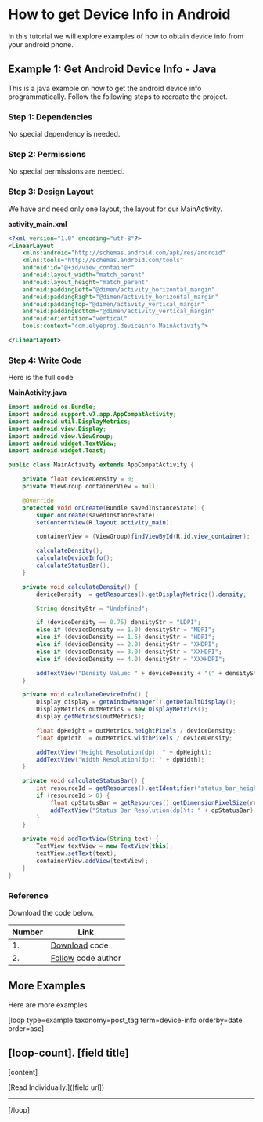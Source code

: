 # How to get Device Info in Android

In this tutorial we will explore examples of how to obtain device info from your android phone.


## Example 1: Get Android Device Info - Java

This is a java example on how to get the android device info programmatically. Follow the following steps to recreate the project.

### Step 1: Dependencies

No special dependency is needed.

### Step 2: Permissions

No special permissions are needed.

### Step 3: Design Layout

We have and need only one layout, the layout for our MainActivity.

**activity_main.xml**

```xml
<?xml version="1.0" encoding="utf-8"?>
<LinearLayout
    xmlns:android="http://schemas.android.com/apk/res/android"
    xmlns:tools="http://schemas.android.com/tools"
    android:id="@+id/view_container"
    android:layout_width="match_parent"
    android:layout_height="match_parent"
    android:paddingLeft="@dimen/activity_horizontal_margin"
    android:paddingRight="@dimen/activity_horizontal_margin"
    android:paddingTop="@dimen/activity_vertical_margin"
    android:paddingBottom="@dimen/activity_vertical_margin"
    android:orientation="vertical"
    tools:context="com.elyeproj.deviceinfo.MainActivity">

</LinearLayout>
```

### Step 4: Write Code

Here is the full code

**MainActivity.java**

```java
import android.os.Bundle;
import android.support.v7.app.AppCompatActivity;
import android.util.DisplayMetrics;
import android.view.Display;
import android.view.ViewGroup;
import android.widget.TextView;
import android.widget.Toast;

public class MainActivity extends AppCompatActivity {

    private float deviceDensity = 0;
    private ViewGroup containerView = null;

    @Override
    protected void onCreate(Bundle savedInstanceState) {
        super.onCreate(savedInstanceState);
        setContentView(R.layout.activity_main);

        containerView = (ViewGroup)findViewById(R.id.view_container);

        calculateDensity();
        calculateDeviceInfo();
        calculateStatusBar();
    }

    private void calculateDensity() {
        deviceDensity  = getResources().getDisplayMetrics().density;

        String densityStr = "Undefined";

        if (deviceDensity == 0.75) densityStr = "LDPI";
        else if (deviceDensity == 1.0) densityStr = "MDPI";
        else if (deviceDensity == 1.5) densityStr = "HDPI";
        else if (deviceDensity == 2.0) densityStr = "XHDPI";
        else if (deviceDensity == 3.0) densityStr = "XXHDPI";
        else if (deviceDensity == 4.0) densityStr = "XXXHDPI";

        addTextView("Density Value: " + deviceDensity + "(" + densityStr + ")");
    }

    private void calculateDeviceInfo() {
        Display display = getWindowManager().getDefaultDisplay();
        DisplayMetrics outMetrics = new DisplayMetrics();
        display.getMetrics(outMetrics);

        float dpHeight = outMetrics.heightPixels / deviceDensity;
        float dpWidth  = outMetrics.widthPixels / deviceDensity;

        addTextView("Height Resolution(dp): " + dpHeight);
        addTextView("Width Resolution(dp): " + dpWidth);
    }

    private void calculateStatusBar() {
        int resourceId = getResources().getIdentifier("status_bar_height", "dimen", "android");
        if (resourceId > 0) {
            float dpStatusBar = getResources().getDimensionPixelSize(resourceId)/deviceDensity;
            addTextView("Status Bar Resolution(dp)\t: " + dpStatusBar);
        }
    }

    private void addTextView(String text) {
        TextView textView = new TextView(this);
        textView.setText(text);
        containerView.addView(textView);
    }
}
```

### Reference

Download the code below.

| Number | Link |
| --- | --- |
| 1. | [Download](https://github.com/elye/demo_deviceinfo/archive/refs/heads/master.zip) code |
| 2. | [Follow](https://github.com/elye) code author |

## More Examples

Here are more examples

[loop type=example taxonomy=post_tag term=device-info orderby=date order=asc]

## [loop-count]. [field title]

[content]

[Read Individually.]([field url])

* * *

[/loop]
